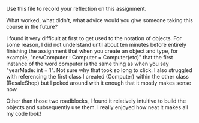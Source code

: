 Use this file to record your reflection on this assignment. 

What worked, what didn't, what advice would you give someone taking this course in the future?

I found it very difficult at first to get used to the notation of objects. For some reason, I did not understand until about ten minutes before entirely finishing the assignment that when you create an object and type, for example, "newComputer : Computer = Computer(etc)" that the first instance of the word computer is the same thing as when you say "yearMade: int = 1". Not sure why that took so long to click. I also struggled with referencing the first class I created (Computer) within the other class (ResaleShop) but I poked around with it enough that it mostly makes sense now. 

Other than those two roadblocks, I found it relatively intuitive to build the objects and subsequently use them. I really enjoyed how neat it makes all my code look!